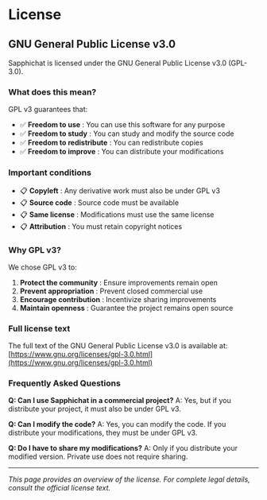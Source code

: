# License

## GNU General Public License v3.0

Sapphichat is licensed under the GNU General Public License v3.0 (GPL-3.0).

### What does this mean?

GPL v3 guarantees that:

- ✅ **Freedom to use** : You can use this software for any purpose
- ✅ **Freedom to study** : You can study and modify the source code
- ✅ **Freedom to redistribute** : You can redistribute copies
- ✅ **Freedom to improve** : You can distribute your modifications

### Important conditions

- 📋 **Copyleft** : Any derivative work must also be under GPL v3
- 📋 **Source code** : Source code must be available
- 📋 **Same license** : Modifications must use the same license
- 📋 **Attribution** : You must retain copyright notices

### Why GPL v3?

We chose GPL v3 to:

1. **Protect the community** : Ensure improvements remain open
2. **Prevent appropriation** : Prevent closed commercial use
3. **Encourage contribution** : Incentivize sharing improvements
4. **Maintain openness** : Guarantee the project remains open source

### Full license text

The full text of the GNU General Public License v3.0 is available at:
[https://www.gnu.org/licenses/gpl-3.0.html](https://www.gnu.org/licenses/gpl-3.0.html)

### Frequently Asked Questions

**Q: Can I use Sapphichat in a commercial project?**
A: Yes, but if you distribute your project, it must also be under GPL v3.

**Q: Can I modify the code?**
A: Yes, you can modify the code. If you distribute your modifications, they must be under GPL v3.

**Q: Do I have to share my modifications?**
A: Only if you distribute your modified version. Private use does not require sharing.

---

*This page provides an overview of the license. For complete legal details, consult the official license text.*
